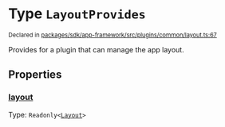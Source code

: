 # Type `LayoutProvides`
<sub>Declared in [packages/sdk/app-framework/src/plugins/common/layout.ts:67](https://github.com/dxos/dxos/blob/8ed3715dc/packages/sdk/app-framework/src/plugins/common/layout.ts#L67)</sub>


Provides for a plugin that can manage the app layout.

## Properties
### [layout](https://github.com/dxos/dxos/blob/8ed3715dc/packages/sdk/app-framework/src/plugins/common/layout.ts#L68)
Type: <code>Readonly&lt;[Layout](/api/@dxos/app-framework/types/Layout)&gt;</code>





